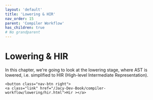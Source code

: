 ```yaml
---
layout: 'default'
title: 'Lowering & HIR'
nav_order: 15
parent: 'Compiler Workflow'
has_children: true
# No grandparent
---
```


# Lowering & HIR

In this chapter, we're going to look at the lowering stage, where AST is lowered, i.e. simplified to HIR (High-level Intermediate Representation).
<div class="nav-btn-block">
    
    <button class="nav-btn right">
    <a class="link" href="/Jacy-Dev-Book/compiler-workflow/lowering/hir.html">Hir ></a>
</button>

</div>
